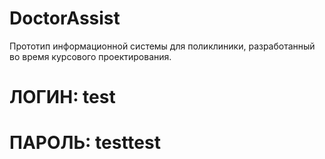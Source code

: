 # DoctorAssist

Прототип информационной системы для поликлиники, разработанный во время курсового проектирования.

# ЛОГИН: test

# ПАРОЛЬ: testtest
